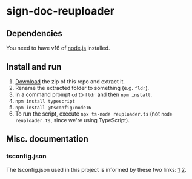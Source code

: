 # sign-doc-reuploader

## Dependencies

You need to have v16 of [node.js](https://nodejs.org/en/) installed.

## Install and run

1. [Download](https://github.com/rossgk2/sign-doc-reuploader/archive/refs/heads/main.zip) the zip of this repo and extract it.
2. Rename the extracted folder to something (e.g. `fldr`).
3. In a command prompt `cd` to `fldr` and then `npm install`.
4. `npm install typescript`
5. `npm install @tsconfig/node16`
6. To run the script, execute `npx ts-node reuploader.ts` (not `node reuploader.ts`, since we're using TypeScript).

## Misc. documentation

### tsconfig.json

The tsconfig.json used in this project is informed by these two links: [1](https://stackoverflow.com/a/55701637) [2](
https://blog.appsignal.com/2022/01/19/how-to-set-up-a-nodejs-project-with-typescript.html).
